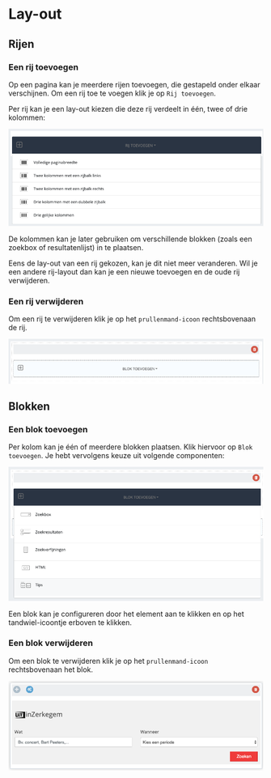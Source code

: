 ---
---

# Lay-out

## Rijen
### Een rij toevoegen
Op een pagina kan je meerdere rijen toevoegen, die gestapeld onder elkaar verschijnen. Om een rij toe te voegen klik je op ```Rij toevoegen```.

Per rij kan je een lay-out kiezen die deze rij verdeelt in één, twee of drie kolommen:

![een rij toevoegen](https://github.com/cultuurnet/uit-documentatie/raw/master/img/widgets-rij-toevoegen.png)

De kolommen kan je later gebruiken om verschillende blokken (zoals een zoekbox of resultatenlijst) in te plaatsen.

Eens de lay-out van een rij gekozen, kan je dit niet meer veranderen. Wil je een andere rij-layout dan kan je een nieuwe toevoegen en de oude rij verwijderen.

### Een rij verwijderen
Om een rij te verwijderen klik je op het ```prullenmand-icoon``` rechtsbovenaan de rij.

![een rij verwijderen](https://github.com/cultuurnet/uit-documentatie/raw/master/img/widgets-rij-verwijderen.png)

## Blokken
### Een blok toevoegen 
Per kolom kan je één of meerdere blokken plaatsen. Klik hiervoor op ```Blok toevoegen```.
Je hebt vervolgens keuze uit volgende componenten:

![een blok toevoegen](https://github.com/cultuurnet/uit-documentatie/raw/master/img/widgets-blok-toevoegen.png)

Een blok kan je configureren door het element aan te klikken en op het tandwiel-icoontje erboven te klikken. 

###  Een blok verwijderen
Om een blok te verwijderen klik je op het ```prullenmand-icoon``` rechtsbovenaan het blok.

![een blok verwijderen](https://github.com/cultuurnet/uit-documentatie/raw/master/img/widgets-blok-verwijderen.png)
